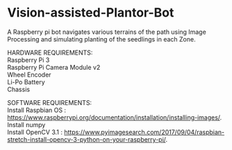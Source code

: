 # Vision-assisted-Plantor-Bot
A Raspberry pi bot navigates various terrains of the path using Image Processing and simulating planting of the seedlings in each Zone.                                                                                                               

HARDWARE REQUIREMENTS:                                                                                                  
Raspberry Pi 3                                                                                                          
Raspberry Pi Camera Module v2                                                                                                 
Wheel Encoder                                                                                                             
Li-Po Battery                                                                                                             
Chassis                                                                                                                     

SOFTWARE REQUIREMENTS:                                                                                                  
Install Raspbian OS : https://www.raspberrypi.org/documentation/installation/installing-images/.                          
Install numpy                                                                                                             
Install OpenCV 3.1 : https://www.pyimagesearch.com/2017/09/04/raspbian-stretch-install-opencv-3-python-on-your-raspberry-pi/.
